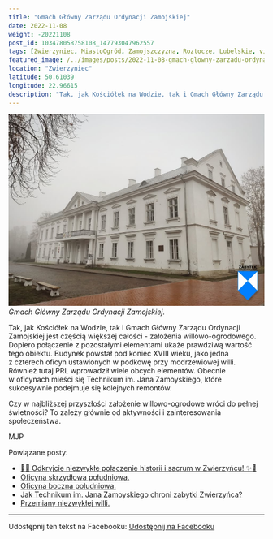 ```yaml
---
title: "Gmach Główny Zarządu Ordynacji Zamojskiej"
date: 2022-11-08
weight: -20221108
post_id: 103478058758108_147793047962557
tags: [Zwierzyniec, MiastoOgród, Zamojszczyzna, Roztocze, Lubelskie, villarestituta, turystyka, dziedzictwo, zabytki, krajobrazy, kościoły]
featured_image: /../images/posts/2022-11-08-gmach-glowny-zarzadu-ordynacji-zamojskiej.jpg
location: "Zwierzyniec"
latitude: 50.61039
longitude: 22.96615
description: "Tak, jak Kościółek na Wodzie, tak i Gmach Główny Zarządu Ordynacji Zamojskiej jest częścią większej całości - założenia willowo-ogrodowego. Dopiero po..."
---
```


![Gmach Główny Zarządu Ordynacji Zamojskiej.](/images/posts/2022-11-08-gmach-glowny-zarzadu-ordynacji-zamojskiej.jpg)
*Gmach Główny Zarządu Ordynacji Zamojskiej.*

Tak, jak Kościółek na Wodzie, tak i Gmach Główny Zarządu Ordynacji Zamojskiej jest częścią większej całości - założenia willowo-ogrodowego. Dopiero połączenie z pozostałymi elementami ukaże prawdziwą wartość tego obiektu.
Budynek powstał pod koniec XVIII wieku, jako jedna z czterech oficyn ustawionych w podkowę przy modrzewiowej willi. Również tutaj PRL wprowadził wiele obcych elementów.
Obecnie w oficynach mieści się Technikum im. Jana Zamoyskiego, które sukcesywnie podejmuje się kolejnych remontów.

Czy w najbliższej przyszłości założenie willowo-ogrodowe wróci do pełnej świetności? To zależy głównie od aktywności i zainteresowania społeczeństwa.



MJP

Powiązane posty:
- [🌟✨ Odkryjcie niezwykłe połączenie historii i sacrum w Zwierzyńcu! ✨🌟](/posts/-Odkryjcie-niezwykle-polaczenie-historii-i-sacrum)
- [Oficyna skrzydłowa południowa.](/posts/Oficyna-skrzydlowa-poludniowa)
- [Oficyna boczna południowa.](/posts/Oficyna-boczna-poludniowa)
- [Jak Technikum im. Jana Zamoyskiego chroni zabytki Zwierzyńca?](/posts/Jak-Technikum-im-Jana-Zamoyskiego-chroni-zabytki-Zwierzynca)
- [Przemiany niezwykłej willi.](/posts/Przemiany-niezwyklej-willi)


---

Udostępnij ten tekst na Facebooku:
[Udostępnij na Facebooku](https://www.facebook.com/sharer/sharer.php?u=https://stowarzyszeniewachniewskiej.pl/posts/Gmach-Glowny-Zarzadu-Ordynacji-Zamojskiej)

<script type="application/ld+json">
{
  "@context": "https://schema.org",
  "@type": "BlogPosting",
  "headline": "Gmach Główny Zarządu Ordynacji Zamojskiej.",
  "datePublished": "2022-11-08",
  "dateModified": "2022-11-08",
  "author": {
    "@type": "Organization",
    "name": "Stowarzyszenie Wachniewskiej"
  },
  "publisher": {
    "@type": "Organization",
    "name": "Stowarzyszenie im. Aleksandry Wachniewskiej",
    "logo": {
      "@type": "ImageObject",
      "url": "https://stowarzyszeniewachniewskiej.pl/images/logo/logo.svg"
    }
  },
  "mainEntityOfPage": {
    "@type": "WebPage",
    "@id": "https://stowarzyszeniewachniewskiej.pl/posts/Gmach-Glowny-Zarzadu-Ordynacji-Zamojskiej"
  },
  "image": {
    "@type": "ImageObject",
    "url": "https://stowarzyszeniewachniewskiej.pl/images/posts/2022-11-08-gmach-glowny-zarzadu-ordynacji-zamojskiej.jpg"
  },
  "articleSection": "Dziedzictwo Kulturowe i Zabytki",
  "keywords": "Zwierzyniec, MiastoOgród, Zamojszczyzna, Roztocze, Lubelskie, villarestituta, turystyka, dziedzictwo, zabytki, krajobrazy, kościoły",
  "wordCount": 87,
  "articleBody": "Tak, jak Kościółek na Wodzie, tak i Gmach Główny Zarządu Ordynacji Zamojskiej jest częścią większej całości - założenia willowo-ogrodowego. Dopiero połączenie z pozostałymi elementami ukaże prawdziwą wartość tego obiektu. \nBudynek powstał pod koniec XVIII wieku, jako jedna z czterech oficyn ustawionych w podkowę przy modrzewiowej willi. Również tutaj PRL wprowadził wiele obcych elementów. \nObecnie w oficynach mieści się Technikum im. Jana Zamoyskiego, które sukcesywnie podejmuje się kolejnych remontów.\n\nCzy w najbliższej przyszłości założenie willowo-ogrodowe wróci do pełnej świetności? To zależy głównie od aktywności i zainteresowania społeczeństwa.\n\n          \n\nMJP",
  "description": "Odkryj piękno Zwierzyńca i jego zabytki."
}
</script>
<script type="application/ld+json">
{
  "@context": "https://schema.org",
  "@type": "BreadcrumbList",
  "itemListElement": [
    {
      "@type": "ListItem",
      "position": 1,
      "name": "Home",
      "item": "https://stowarzyszeniewachniewskiej.pl"
    },
    {
      "@type": "ListItem",
      "position": 2,
      "name": "posts",
      "item": "https://stowarzyszeniewachniewskiej.pl/posts"
    },
    {
      "@type": "ListItem",
      "position": 3,
      "name": "Gmach Główny Zarządu Ordynacji Zamojskiej.",
      "item": "https://stowarzyszeniewachniewskiej.pl/posts/Gmach-Glowny-Zarzadu-Ordynacji-Zamojskiej"
    }
  ]
}
</script>
